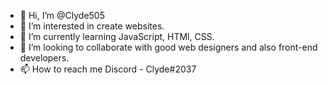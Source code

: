 - 👋 Hi, I’m @Clyde505
- 👀 I’m interested in create websites.
- 🌱 I’m currently learning JavaScript, HTMl, CSS.
- 💞️ I’m looking to collaborate with good web designers and also front-end developers.
- 📫 How to reach me Discord - Clyde#2037

<!---
Clyde505/Clyde505 is a ✨ special ✨ repository because its `README.md` (this file) appears on your GitHub profile.
You can click the Preview link to take a look at your changes.
--->
